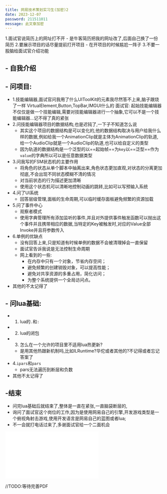 ```yaml
---
title: 网易技术策划实习生(加密)2
date: 2023-12-07
password: 211511011
message: 此文章加密
---
```


1.面试官说简历上的网址打不开
	- 是牛客简历把我的网址改了,后面自己换了一份简历
2.要展示项目的话尽量提前打开项目
	- 在开项目的时候尴尬一阵子
3.不要一股脑给面试官介绍功能

## - 自我介绍

## - 问项目:
  
- 1.技能编辑器,面试官问我用了什么UIToolKit的元素我尽然答不上来,脑子跟烧了一样
	VirtualElement,Button,TopBar,IMGUI什么的
	面试官: 起始技能编辑器不仅仅是做一个技能编辑,需要对技能编辑器进行一个抽象,它可以不是一个技能编辑器...记不得了真的紧张
- 2.问技能编辑器项目的数据结构,也是迟钝了,一下子不知道怎么说
	- 其实这个项目的数据结构是可以变化的,他的数据结构取决与用户给我什么样的数据,例如给我一个AnimationClip就是主体为AnimationClip的轨道,给一个AudioClip就是一个AudioClip的轨道,也可以给自定义的类型
	- 因为轨道的数据结构是一个泛型的以==起始帧==为`key`以==泛型==作为`value`的字典所以可以是任意数据类型
- 3.问我写的FSM状态机的主要作用
	- 将角色的状态从单个脚本中抽离出来,角色状态更加直观,对状态的分离更加彻底,不会出现不同状态模糊不清的情况
	- 对当前状态的行为描述更加清晰
	- 使用这个状态机可以清晰地控制动画的跳转,比如可以写预输入系统
- 4.问了UI系统
	- 回答层级管理,面板的生命周期,可以临时缓存面板避免频繁的资源加载
- 5.问了事件中心
	- 观察者模式
	- 使用字典管理所有添加监听的事件,并且对外提供事件触发函数可以抛出这个事件并且携带相应的数据,当特定的Key被触发时,对应的Value全部Invoke并且将参数传入
- 6.单例的优缺点
	- 没有回答上来,只是知道有时候单例的数据不会被清理掉会一直保留
	- 面试官告诉我说是无法控制生命周期
	- 网上看到的一些:
		- 在内存中只有一个对象，节省内存空间；
		- 避免频繁的创建销毁对象，可以提高性能；
		- 避免对共享资源的多重占用，简化访问；
		- 为整个系统提供一个全局访问点。
- 其他的不太记得了


## - 问lua基础:

- 1. lua的`.`和`:`
- 2. lua的闭包
- 3. 怎么在一个允许的项目里不适用lua热更新?
	- 是用其他热跟新机制吗,比如ILRuntime?华佗或者其他的?不记得或者忘记答案了
- 4.`ipars`和`pars`
	- pars无法遍历到断层和负数
- 其他不太记得了

## -结束

- 问完lua基础后就结束了,整体是一直在紧张,一直脑袋断层的,
- 询问了面试官这个岗位的工作,因为是使用网易自己的引擎,开发游戏类型是一个俯视角射击游戏,使用开发语言是网易自己的蓝图或者lua;
- 不一会就打电话过来了,多谢面试官给一个二面机会

![](_images/陈xx-游戏客户端.pdf)

//TODO:等待完善PDF